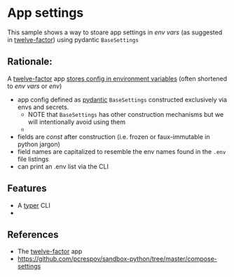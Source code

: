 # App settings

This sample shows a way to stoare app settings in *env vars* (as suggested in [twelve-factor]) using pydantic ``BaseSettings``

## Rationale: 

A [twelve-factor] app [stores config in environment variables](https://12factor.net/config) (often shortened to *env vars* or *env*)

- app config defined as [pydantic] ``BaseSettings`` constructed exclusively via envs and secrets. 
    - NOTE that ``BaseSettings`` has other construction mechanisms but we will intentionally avoid using them
    - 
- fields are *const* after construction (i.e. frozen or faux-immutable in python jargon)
- field names are capitalized to resemble the env names found in the ``.env`` file listings
- can print an .env list via the CLI


## Features

- A [typer] CLI
- 

## References

 - The [twelve-factor] app
 - https://github.com/pcrespov/sandbox-python/tree/master/compose-settings


 [twelve-factor]:https://12factor.net
 [pydantic]:https://pydantic-docs.helpmanual.io/
 [typer]:https://typer.tiangolo.com/